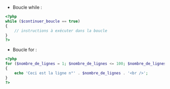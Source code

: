 * Boucle while :
```php
<?php
while ($continuer_boucle == true)
{
    // instructions à exécuter dans la boucle
}
?>
```
* Boucle for :
```php
<?php
for ($nombre_de_lignes = 1; $nombre_de_lignes <= 100; $nombre_de_lignes++)
{
    echo 'Ceci est la ligne n°' . $nombre_de_lignes . '<br />';
}
?>
```
